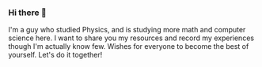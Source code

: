 ### Hi there 👋
 I'm a guy who studied Physics, and is studying more math and computer science here. I want to share you my resources and record my experiences though I'm actually know few. Wishes for everyone to become the best of yourself. Let's do it together!

<!--
**StemJiang/StemJiang** is a ✨ _special_ ✨ repository because its `README.md` (this file) appears on your GitHub profile.

Here are some ideas to get you started:

- 🔭 I’m currently working on ...
- 🌱 I’m currently learning ...
- 👯 I’m looking to collaborate on ...
- 🤔 I’m looking for help with ...
- 💬 Ask me about ...
- 📫 How to reach me: ...
- 😄 Pronouns: ...
- ⚡ Fun fact: ...
-->
